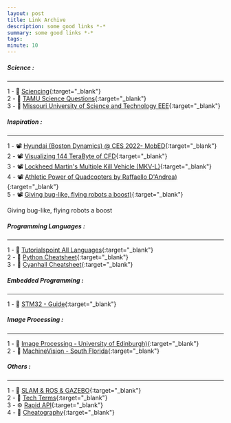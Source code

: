 ```yaml
---
layout: post
title: Link Archive
description: some good links *-*
summary: some good links *-*
tags:
minute: 10
---
```


##### Science :
---
1 - 📑 [Sciencing](https://sciencing.com/){:target="_blank"}<br>
2 - 📑 [TAMU Science Questions](https://www.wtamu.edu/~cbaird/sq/){:target="_blank"}<br>
3 - 📑 [Missouri University of Science and Technology EEE](https://web.mst.edu/~kosbar/ee3430/ff/toc.html){:target="_blank"}<br>
     
##### Inspiration :
---
1 - 📽️ [Hyundai (Boston Dynamics) @ CES 2022- MobED](https://www.youtube.com/watch?v=uQqXbXpmkc0){:target="_blank"}<br>
2 - 📽️ [Visualizing 144 TeraByte of CFD](https://www.youtube.com/watch?v=q4rNIbqvyQI){:target="_blank"}<br>
3 - 📽️ [Lockheed Martin's Multiple Kill Vehicle (MKV-L)](https://www.youtube.com/watch?v=KBMU6l6GsdM){:target="_blank"}<br>
4 - 📽️ [Athletic Power of Quadcopters by Raffaello D'Andrea)](https://www.youtube.com/watch?v=w2itwFJCgFQ){:target="_blank"}<br>
5 - 📽️ [Giving bug-like, flying robots a boost)](https://www.youtube.com/watch?v=j_YD01uuGtE){:target="_blank"}<br>

Giving bug-like, flying robots a boost
##### Programming Languages :
---
1 - 📑 [Tutorialspoint All Languages](https://www.tutorialspoint.com/codingground.htm){:target="_blank"}<br>
2 - 📑 [Python Cheatsheet](https://www.pythoncheatsheet.org/){:target="_blank"}<br>
3 - 📑 [Cyanhall Cheatsheet](https://www.cyanhall.com/cheatsheet/){:target="_blank"}<br>

##### Embedded Programming :
---
1 - 📑 [STM32 - Guide](https://www.codeinsideout.com/blog/stm32/){:target="_blank"}<br>

##### Image Processing :
---
1 - 📑 [Image Processing - University of Edinburgh)](https://homepages.inf.ed.ac.uk/rbf/HIPR2/hipr_top.htm){:target="_blank"}<br>
2 - 📑 [MachineVision - South Florida](https://www.cse.usf.edu/~r1k/MachineVisionBook/MachineVision.files/MachineVision_Chapter1.pdf){:target="_blank"}<br>

##### Others :
---
1 - 🤖 [SLAM & ROS & GAZEBO](https://marian42.de/article/arpg/){:target="_blank"}<br>
2 - 📑 [Tech Terms](https://techterms.com/){:target="_blank"}<br>
3 - ⚙️ [Rapid API](https://rapidapi.com/hub){:target="_blank"}<br>
4 - 📑 [Cheatography](https://cheatography.com/){:target="_blank"}<br>


